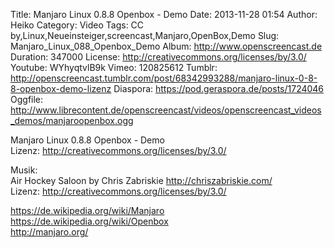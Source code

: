 Title: Manjaro Linux 0.8.8 Openbox - Demo
Date: 2013-11-28 01:54
Author: Heiko
Category: Video
Tags: CC by,Linux,Neueinsteiger,screencast,Manjaro,OpenBox,Demo
Slug: Manjaro_Linux_088_Openbox_Demo
Album: http://www.openscreencast.de
Duration: 347000
License: http://creativecommons.org/licenses/by/3.0/
Youtube: WYhyqtvlB9k
Vimeo: 120825612
Tumblr: http://openscreencast.tumblr.com/post/68342993288/manjaro-linux-0-8-8-openbox-demo-lizenz
Diaspora: https://pod.geraspora.de/posts/1724046
Oggfile: http://www.librecontent.de/openscreencast/videos/openscreencast_videos_demos/manjaroopenbox.ogg

Manjaro Linux 0.8.8 Openbox - Demo  
Lizenz: <http://creativecommons.org/licenses/by/3.0/>  
  
Musik:  
Air Hockey Saloon by Chris Zabriskie <http://chriszabriskie.com/>  
Lizenz: <http://creativecommons.org/licenses/by/3.0/>  
  
<https://de.wikipedia.org/wiki/Manjaro>  
<https://de.wikipedia.org/wiki/Openbox>  
<http://manjaro.org/>

